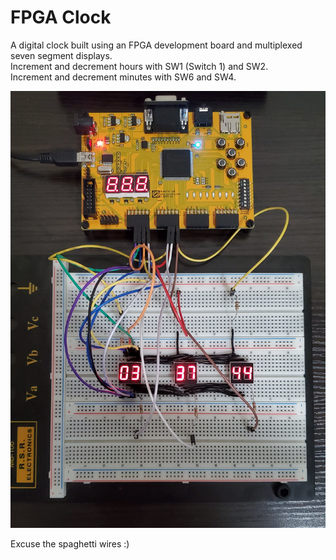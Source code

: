 # FPGA Clock
A digital clock built using an FPGA development board and multiplexed seven segment displays. <br>
Increment and decrement hours with SW1 (Switch 1) and SW2. <br>
Increment and decrement minutes with SW6 and SW4.

<img src="digital_clock.jpg">

Excuse the spaghetti wires :)
